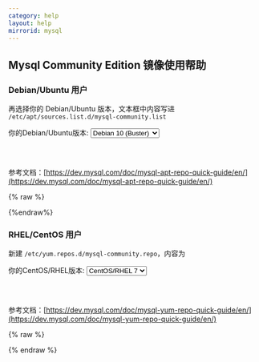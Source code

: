 ```yaml
---
category: help
layout: help
mirrorid: mysql
---
```


## Mysql Community Edition 镜像使用帮助


### Debian/Ubuntu 用户


再选择你的 Debian/Ubuntu 版本，文本框中内容写进 `/etc/apt/sources.list.d/mysql-community.list`

<form class="form-inline">
<div class="form-group">
	<label>你的Debian/Ubuntu版本: </label>
	<select class="form-control release-select" data-template="#apt-template" data-target="#apt-content">
		<option data-os="debian" data-release="wheezy">Debian 7 (Wheezy)</option>
		<option data-os="debian" data-release="jessie">Debian 8 (Jessie)</option>
		<option data-os="debian" data-release="stretch">Debian 9 (Stretch)</option>
		<option data-os="debian" data-release="buster" selected>Debian 10 (Buster)</option>
		<option data-os="ubuntu" data-release="trusty">Ubuntu 14.04 LTS</option>
		<option data-os="ubuntu" data-release="xenial">Ubuntu 16.04 LTS</option>
		<option data-os="ubuntu" data-release="bionic">Ubuntu 18.04 LTS</option>		
</select>
</div>
</form>

<p></p>
<pre>
<code id="apt-content">
</code>
</pre>

参考文档：[https://dev.mysql.com/doc/mysql-apt-repo-quick-guide/en/](https://dev.mysql.com/doc/mysql-apt-repo-quick-guide/en/)

{% raw %}
<script id="apt-template" type="x-tmpl-markup">
deb https://mirrors.testtest.vme360.com/mysql/apt/{{os_name}} {{release_name}} mysql-5.6 mysql-5.7 mysql-8.0 mysql-tools
</script>
{%endraw%}


### RHEL/CentOS 用户

新建 `/etc/yum.repos.d/mysql-community.repo`，内容为

<form class="form-inline">
<div class="form-group">
	<label>你的CentOS/RHEL版本: </label>
	<select class="form-control release-select" data-template="#yum-template" data-target="#yum-content">
		<option data-release="el6">CentOS/RHEL 6</option>
		<option data-release="el7" selected>CentOS/RHEL 7</option>
	</select>
</div>
</form>

<p></p>
<pre>
<code id="yum-content">
</code>
</pre>

参考文档：[https://dev.mysql.com/doc/mysql-yum-repo-quick-guide/en/](https://dev.mysql.com/doc/mysql-yum-repo-quick-guide/en/)

{% raw %}
<script id="yum-template" type="x-tmpl-markup">
[mysql-connectors-community]
name=MySQL Connectors Community
baseurl=https://mirrors.testtest.vme360.com/mysql/yum/mysql-connectors-community-{{release_name}}/
enabled=1
gpgcheck=1
gpgkey=file:///etc/pki/rpm-gpg/RPM-GPG-KEY-mysql

[mysql-tools-community]
name=MySQL Tools Community
baseurl=https://mirrors.testtest.vme360.com/mysql/yum/mysql-tools-community-{{release_name}}/
enabled=1
gpgcheck=1
gpgkey=file:///etc/pki/rpm-gpg/RPM-GPG-KEY-mysql

[mysql56-community]
name=MySQL 5.6 Community Server
baseurl=https://mirrors.testtest.vme360.com/mysql/yum/mysql56-community-{{release_name}}/
enabled=0
gpgcheck=1
gpgkey=file:///etc/pki/rpm-gpg/RPM-GPG-KEY-mysql

[mysql57-community]
name=MySQL 5.7 Community Server
baseurl=https://mirrors.testtest.vme360.com/mysql/yum/mysql57-community-{{release_name}}/
enabled=1
gpgcheck=1
gpgkey=file:///etc/pki/rpm-gpg/RPM-GPG-KEY-mysql

[mysql80-community]
name=MySQL 8.0 Community Server
baseurl=https://mirrors.testtest.vme360.com/mysql/yum/mysql80-community-{{release_name}}/
enabled=1
gpgcheck=1
gpgkey=file:///etc/pki/rpm-gpg/RPM-GPG-KEY-mysql

</script>
{% endraw %}
